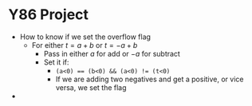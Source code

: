 # Y86 Project

- How to know if we set the overflow flag
    - For either $t = a + b$ or $t = -a + b$
        - Pass in either $a$ for add or $-a$ for subtract
        - Set it if:
            - `(a<0) == (b<0) && (a<0) != (t<0)`
            - If we are adding two negatives and get a positive, or vice versa, we set the flag
- 
